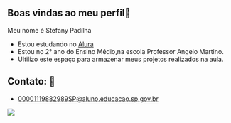 ## Boas vindas ao meu perfil🐶

Meu nome é Stefany Padilha 

- Estou estudando no [Alura](https://www.alura.com.br)
- Estou no 2° ano do Ensino Médio,na escola Professor Angelo Martino.
- Ultilizo este espaço para armazenar meus projetos realizados na aula.

## Contato: 📧

- 00001119882989SP@aluno.educacao.sp.gov.br

![](https://media.tenor.com/dj9jxfUbDHAAAAAM/dog-smile-dog.gif)
